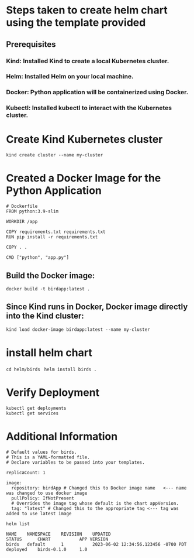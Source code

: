 # Steps taken to create helm chart using the template provided

## Prerequisites
### Kind: Installed Kind to create a local Kubernetes cluster.
### Helm: Installed Helm on your local machine.
### Docker: Python application will be containerized using Docker.
### Kubectl: Installed kubectl to interact with the Kubernetes cluster.

# Create Kind Kubernetes cluster

```kind create cluster --name my-cluster```

# Created a Docker Image for the Python Application

```
# Dockerfile
FROM python:3.9-slim

WORKDIR /app

COPY requirements.txt requirements.txt
RUN pip install -r requirements.txt

COPY . .

CMD ["python", "app.py"]
```

## Build the Docker image:


```docker build -t birdapp:latest .```

## Since Kind runs in Docker, Docker image directly into the Kind cluster:

``` kind load docker-image birdapp:latest --name my-cluster ```


# install helm chart

```cd helm/birds ```
```helm install birds . ```

# Verify Deployment
``` 
kubectl get deployments
kubectl get services
```


# Additional Information

``` 
# Default values for birds.
# This is a YAML-formatted file.
# Declare variables to be passed into your templates.

replicaCount: 1

image:
  repository: birdApp # Changed this to Docker image name   <--- name was changed to use docker image
  pullPolicy: IfNotPresent
  # Overrides the image tag whose default is the chart appVersion.
  tag: "latest" # Changed this to the appropriate tag <--- tag was added to use latest image

```

``` helm list ```

```
NAME    NAMESPACE    REVISION    UPDATED                                 STATUS      CHART           APP VERSION
birds   default      1           2023-06-02 12:34:56.123456 -0700 PDT    deployed    birds-0.1.0     1.0
```
